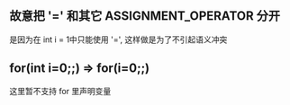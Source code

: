 ## 故意把 '=' 和其它 ASSIGNMENT_OPERATOR 分开
是因为在 int i = 1中只能使用 '=', 这样做是为了不引起语义冲突
## for(int i=0;;) => for(i=0;;)
这里暂不支持 for 里声明变量
